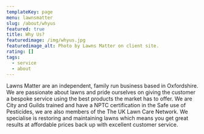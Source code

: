 ```yaml
---
templateKey: page
menu: lawnsmatter
slug: /about/whyus
featured: true
title: Why Us?
featuredimage: /img/whyus.jpg
featuredimage_alt: Photo by Lawns Matter on client site.
rating: []
tags:
  - service
  - about
---
```

Lawns Matter are an independent, family run business based in Oxfordshire.  
We are passionate about lawns and pride ourselves on giving the customer a bespoke service using the best products the market has to offer.
We are City and Guilds trained and have a NPTC certification in the Safe use of Pesticides, we are also members of the The UK Lawn Care Network. 
We specialise is restoring and maintaining lawns which means you get great results at affordable prices back up with excellent customer service. 
